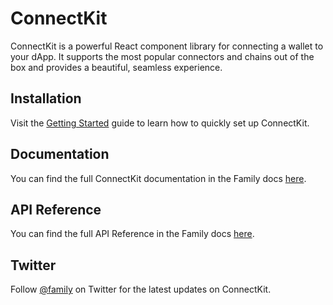 # ConnectKit

ConnectKit is a powerful React component library for connecting a wallet to your dApp. It supports the most popular connectors and chains out of the box and provides a beautiful, seamless experience.

## Installation

Visit the [Getting Started](https://docs.family.co/connectkit/getting-started) guide to learn how to quickly set up ConnectKit.

## Documentation

You can find the full ConnectKit documentation in the Family docs [here](https://docs.family.co/connectkit).

## API Reference

You can find the full API Reference in the Family docs [here](https://docs.family.co/connectkit/api-reference).

## Twitter

Follow [@family](https://twitter.com/family) on Twitter for the latest updates on ConnectKit.
